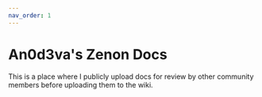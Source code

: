 ```yaml
---
nav_order: 1
---
```


# An0d3va's Zenon Docs

This is a place where I publicly upload docs for review by other community members before uploading them to the wiki.
